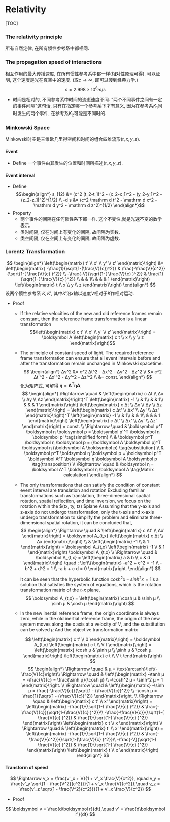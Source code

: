 # Relativity

[TOC]

### The relativity principle
所有自然定律, 在所有惯性参考系中都相同.

### The propagation speed of interactions
相互作用的最大传播速度, 在所有惯性参考系中都一样(相对性原理可得). 可以证明, 这个速度是光在真空中的速度. (取$c\to \infty$, 即可过渡到经典力学.)
$$c = 2.998 × 10^8 m/s$$ 

- 时间是相对的, 不同参考系中时间的流逝速度不同. "两个不同事件之间有一定的事件间隔"这句话, 只有在指定哪一个参考系下才有意义, 因为在参考系$K_1$同时发生的两个事件, 在参考系$K_2$可能是不同时的.

### Minkowski Space

Minkowski时空是三维欧几里得空间和时间的组合四维流形$(t, x, y, z)$.

#### Event

- Define
  一个事件由其发生的位置和时间所描述$(t, x, y, z)$.

#### Event interval

- Define
  $$\begin{align*}
    s_{12} &= (c^2 (t_2-t_1)^2 - (x_2-x_1)^2 - (y_2-y_1)^2 - (z_2-z_1)^2)^{1/2}  \\
    -d s &= (c^2 \mathrm d t^2 - \mathrm d x^2 - \mathrm d y^2 - \mathrm d z^2)^{1/2}
  \end{align*}$$
- Property
  - 两个事件的间隔在任何惯性系下都一样. 这个不变性,就是光速不变的数学表示.        
  - 类时间隔, 仅在时间上有变化的间隔, 故间隔为实数.
  - 类空间隔, 仅在空间上有变化的间隔, 故间隔为虚数.

### Lorentz Transformation

$$
\begin{align*}
    \left(\begin{matrix} t' \\ x' \\ y' \\ z' \end{matrix}\right) &= \left(\begin{matrix} 
    -\frac{1}{\sqrt{1-(\frac{V}{c})^2}} & \frac{-\frac{V}{c^2}}{\sqrt{1-( \frac{V}{c} )^2}}  \\
    -\frac{-V}{\sqrt{1-( \frac{V}{c} )^2}} & \frac{1}{\sqrt{1-( \frac{V}{c} )^2}} \\
    & & 1\\ & & & 1 \end{matrix}\right)   \left(\begin{matrix} t \\ x \\ y \\ z \end{matrix}\right)
  \end{align*}
$$
  设两个惯性参考系 $K, K'$, 其中$K'$沿$x$轴以速度$V$相对于$K$作相对运动.

  - Proof
    - If the relative velocities of the new and old reference frames remain constant, then the reference frame transformation is a linear transformation
      $$\left(\begin{matrix} c t' \\ x' \\ y' \\ z' \end{matrix}\right) = \boldsymbol A   \left(\begin{matrix} c t \\ x \\ y \\ z \end{matrix}\right)$$

    - The principle of constant speed of light. The required reference frame transformation can ensure that all event intervals before and after the transformation remain unchanged in Minkowski spacetime.
      $$
      \begin{align*}
      Δs^2 &= c^2 Δt^2 - Δx^2 - Δy^2 - Δz^2 \\
          &= c^2 Δt'^2 - Δx'^2 - Δy'^2 - Δz'^2  \\
          &= const.
      \end{align*}
      $$
      化为矩阵式, 可解得 $\boldsymbol η = \boldsymbol A^T \boldsymbol η \boldsymbol A$.
      $$
      \begin{align*}
      \Rightarrow \quad &   \left(\begin{matrix} c Δt \\ Δx \\ Δy \\ Δz \end{matrix}\right)^T   \left(\begin{matrix} -1 \\ & 1\\ & & 1\\ & & & 1 \end{matrix}\right)   \left(\begin{matrix} c Δt \\ Δx \\ Δy \\ Δz \end{matrix}\right) =   \left(\begin{matrix} c Δt' \\ Δx' \\ Δy' \\ Δz' \end{matrix}\right)^T   \left(\begin{matrix} -1 \\ & 1\\ & & 1\\ & & & 1 \end{matrix}\right)   \left(\begin{matrix} c Δt' \\ Δx' \\ Δy' \\ Δz' \end{matrix}\right) = const.  \\
      \Rightarrow \quad & \boldsymbol p^T \boldsymbol η \boldsymbol p = \boldsymbol p'^T \boldsymbol η \boldsymbol p'  \tag{simplified form}  \\
          & \boldsymbol p^T \boldsymbol η \boldsymbol p = (\boldsymbol A \boldsymbol p)^T \boldsymbol η (\boldsymbol A \boldsymbol p)  \tag{substitution}  \\
          & \boldsymbol p^T \boldsymbol η \boldsymbol p = \boldsymbol p^T \boldsymbol A^T \boldsymbol η \boldsymbol A \boldsymbol p  \tag{transposition}  \\
      \Rightarrow \quad & \boldsymbol η = \boldsymbol A^T \boldsymbol η \boldsymbol A  \tag{Matrix calculation}
      \end{align*}
      $$

    - The only transformations that can satisfy the condition of constant event interval are translation and rotation Excluding familiar transformations such as translation, three-dimensional spatial rotation, spatial reflection, and time inversion, we focus on the rotation within the $(tx, ty, tz) $plane Assuming that the y-axis and z-axis do not undergo transformation, only the t-axis and x-axis undergo transformation to simplify the problem and eliminate three-dimensional spatial rotation, it can be concluded that,
      $$
      \begin{align*}
      \Rightarrow \quad & \left(\begin{matrix} c Δt' \\ Δx' \end{matrix}\right) = \boldsymbol A_{t,x}   \left(\begin{matrix} c Δt \\ Δx \end{matrix}\right)  \\
      & \left(\begin{matrix} -1 \\ & 1 \end{matrix}\right) = \boldsymbol A_{t,x}   \left(\begin{matrix} -1 \\ & 1 \end{matrix}\right) \boldsymbol A_{t,x}  \\
      \Rightarrow \quad & \boldsymbol A_{t,x} = \left(\begin{matrix} a & b \\ c & d \end{matrix}\right) \quad ; \left\{\begin{matrix}
          -a^2 + c^2 = -1  \\
          -b^2 + d^2 =  1  \\
          -a b + c d =  0
          \end{matrix}\right.
      \end{align*}
      $$

      It can be seen that the hyperbolic function $cosh ^ 2 x - sinh ^ 2 x=1$is a solution that satisfies the system of equations, which is the rotation transformation matrix of the $t$-$x$ plane,
      $$
      \boldsymbol A_{t,x} =   \left(\begin{matrix} \cosh μ & \sinh μ \\ \sinh μ & \cosh μ \end{matrix}\right)
      $$

    - In the new inertial reference frame, the origin coordinate is always zero, while in the old inertial reference frame, the origin of the new system moves along the x axis at a velocity of $V$, and the substitution can be solved $μ$ And the objective transformation matrix

      $$
      \left(\begin{matrix} c t' \\ 0 \end{matrix}\right) = \boldsymbol A_{t,x} \left(\begin{matrix} c t \\ V t \end{matrix}\right) =   \left(\begin{matrix} \cosh μ & \sinh μ \\ \sinh μ & \cosh μ \end{matrix}\right)   \left(\begin{matrix} c t \\ V t \end{matrix}\right)
      $$
      $$
      \begin{align*}
      \Rightarrow \quad  & μ = \text{arctanh}\left(-\frac{V}{c}\right)\\
      \Rightarrow \quad  & \left\{\begin{matrix}
          -\tanh μ = -\frac{V}{c} = \frac{\sinh μ}{\cosh μ}  \\
          -\cosh^2 μ - \sinh^2 μ = 1
          \end{matrix}\right.  \\
      \Rightarrow \quad  & \left\{\begin{matrix}
          -\sinh μ = \frac{-\frac{V}{c}}{\sqrt{1 - (\frac{V}{c})^2}}  \\
          -\cosh μ = \frac{1}{\sqrt{1 - (\frac{V}{c})^2}}
          \end{matrix}\right.  \\
      \Rightarrow \quad  &   \left(\begin{matrix} c t' \\ x' \end{matrix}\right) =   \left(\begin{matrix}
          -\frac{1}{\sqrt{1-( \frac{V}{c} )^2}} & \frac{-\frac{V}{c}}{\sqrt{1-(\frac{V}{c} )^2}}\\
          -\frac{-\frac{V}{c}}{\sqrt{1-( \frac{V}{c} )^2}} & \frac{1}{\sqrt{1-( \frac{V}{c} )^2}}
          \end{matrix}\right)   \left(\begin{matrix} c t \\ x \end{matrix}\right)  \\
      \Rightarrow \quad  &   \left(\begin{matrix} t' \\ x' \end{matrix}\right) = \left(\begin{matrix}
          -\frac{1}{\sqrt{1-( \frac{V}{c} )^2}} & \frac{-\frac{V}{c^2}}{\sqrt{1-(\frac{V}{c} )^2}}\\
          -\frac{-V}{\sqrt{1-( \frac{V}{c} )^2}} & \frac{1}{\sqrt{1-( \frac{V}{c} )^2}}
          \end{matrix}\right)   \left(\begin{matrix} t \\ x \end{matrix}\right)
      \end{align*}
      $$

#### Transform of speed
$$
\Rightarrow v_x = \frac{v'_x + V}{1 + v'_x \frac{V}{c^2}}, \quad  v_y = \frac{v'_y \sqrt{1 - \frac{V^2}{c^2}}}{1 + v'_x \frac{V}{c^2}},\quad  v_z = \frac{v'_z \sqrt{1 - \frac{V^2}{c^2}}}{1 + v'_x \frac{V}{c^2}}
$$
- Proof 

$$
\boldsymbol v = \frac{d\boldsymbol r}{dt},\quad  v' = \frac{d\boldsymbol r'}{dt}
$$